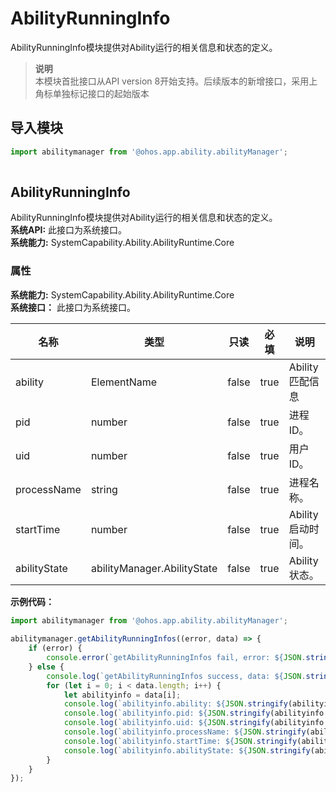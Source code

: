 # AbilityRunningInfo    
AbilityRunningInfo模块提供对Ability运行的相关信息和状态的定义。  
> **说明**   
>本模块首批接口从API version 8开始支持。后续版本的新增接口，采用上角标单独标记接口的起始版本  
  
## 导入模块  
  
```js    
import abilitymanager from '@ohos.app.ability.abilityManager';  
    
```  
    
## AbilityRunningInfo    
AbilityRunningInfo模块提供对Ability运行的相关信息和状态的定义。  
 **系统API:**  此接口为系统接口。  
 **系统能力:**  SystemCapability.Ability.AbilityRuntime.Core    
### 属性    
 **系统能力:**  SystemCapability.Ability.AbilityRuntime.Core    
 **系统接口：** 此接口为系统接口。    
    
| 名称 | 类型 | 只读 | 必填 | 说明 |  
| --------| --------| --------| --------| --------|  
| ability | ElementName | false | true | Ability匹配信息 |  
| pid | number | false | true | 进程ID。 |  
| uid | number | false | true | 用户ID。 |  
| processName | string | false | true | 进程名称。 |  
| startTime | number | false | true | Ability启动时间。 |  
| abilityState | abilityManager.AbilityState | false | true | Ability状态。 |  
    
 **示例代码：**   
```ts    
import abilitymanager from '@ohos.app.ability.abilityManager';  
  
abilitymanager.getAbilityRunningInfos((error, data) => {   
    if (error) {  
        console.error(`getAbilityRunningInfos fail, error: ${JSON.stringify(error)}`);  
    } else {  
        console.log(`getAbilityRunningInfos success, data: ${JSON.stringify(data)}`);  
        for (let i = 0; i < data.length; i++) {  
            let abilityinfo = data[i];  
            console.log(`abilityinfo.ability: ${JSON.stringify(abilityinfo.ability)}`);  
            console.log(`abilityinfo.pid: ${JSON.stringify(abilityinfo.pid)}`);  
            console.log(`abilityinfo.uid: ${JSON.stringify(abilityinfo.uid)}`);  
            console.log(`abilityinfo.processName: ${JSON.stringify(abilityinfo.processName)}`);  
            console.log(`abilityinfo.startTime: ${JSON.stringify(abilityinfo.startTime)}`);  
            console.log(`abilityinfo.abilityState: ${JSON.stringify(abilityinfo.abilityState)}`);  
        }  
    }  
});  
    
```    
  
